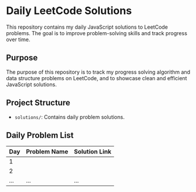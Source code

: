 # Daily LeetCode Solutions

This repository contains my daily JavaScript solutions to LeetCode problems. The goal is to improve problem-solving skills and track progress over time.


## Purpose

The purpose of this repository is to track my progress solving algorithm and data structure problems on LeetCode, and to showcase clean and efficient JavaScript solutions.


## Project Structure

- `solutions/`: Contains daily problem solutions.

## Daily Problem List

| Day | Problem Name         | Solution Link                                  |
|-----|----------------------|------------------------------------------------|
| 1   |                   |  |
| 2   |                   |  |
| ... | ...                   | ...                                            |

